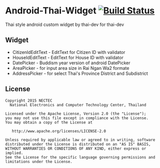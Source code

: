 # Android-Thai-Widget [![Build Status](https://travis-ci.org/NECTEC-WISRU/Android-Thai-Widget.svg?branch=master)](https://travis-ci.org/NECTEC-WISRU/Android-Thai-Widget)

Thai style android custom widget by thai-dev for thai-dev

Widget
-------
* CitizenIdEditText - EditText for Citizen ID with validator
* HouseIdEditText - EditText for House ID with validator
* DatePicker - Buddism year version of android DatePicker
* AreaPicker - for input area size in Rai Ngan Wa2 formate
* AddressPicker - for select Thai's Province District and Subdistrict

License
--------

    Copyright 2015 NECTEC
      National Electronics and Computer Technology Center, Thailand

    Licensed under the Apache License, Version 2.0 (the "License");
    you may not use this file except in compliance with the License.
    You may obtain a copy of the License at

       http://www.apache.org/licenses/LICENSE-2.0

    Unless required by applicable law or agreed to in writing, software
    distributed under the License is distributed on an "AS IS" BASIS,
    WITHOUT WARRANTIES OR CONDITIONS OF ANY KIND, either express or implied.
    See the License for the specific language governing permissions and
    limitations under the License.
